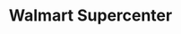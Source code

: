 ---
title: "Walmart Supercenter"
url: /stone-mountain/walmart-supercenter-rockbridge-road/
shop: supermarket
---
